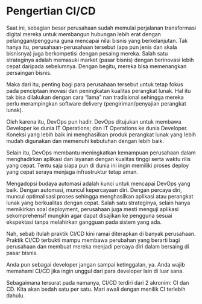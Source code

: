 # Pengertian CI/CD
Saat ini, sebagian besar perusahaan sudah memulai perjalanan transformasi digital mereka untuk membangun hubungan lebih erat dengan pelanggan/pengguna guna mencapai nilai bisnis yang berkelanjutan. Tak hanya itu, perusahaan-perusahaan tersebut (apa pun jenis dan skala bisnisnya) juga berkompetisi dengan pesaing mereka. Salah satu strateginya adalah memasuki market (pasar bisnis) dengan berinovasi lebih cepat daripada sebelumnya. Dengan begitu, mereka bisa memenangkan persaingan bisnis.

Maka dari itu, penting bagi para perusahaan tersebut untuk tetap fokus pada penciptaan inovasi dan peningkatan kualitas perangkat lunak. Hal itu tak bisa dilakukan dengan cara “lama” nan tradisional sehingga mereka perlu merampingkan software delivery (pengiriman/penyajian perangkat lunak).

Oleh karena itu, DevOps pun hadir. DevOps ditujukan untuk membawa Developer ke dunia IT Operations; dan IT Operations ke dunia Developer. Koneksi yang lebih baik ini menghasilkan produk perangkat lunak yang lebih mudah digunakan dan memenuhi kebutuhan dengan lebih baik.

Selain itu, DevOps membantu meningkatkan kemampuan perusahaan dalam menghadirkan aplikasi dan layanan dengan kualitas tinggi serta waktu rilis yang cepat. Tentu saja siapa pun di dunia ini ingin memiliki proses deploy yang cepat seraya menjaga infrastruktur tetap aman.

Mengadopsi budaya automasi adalah kunci untuk mencapai DevOps yang baik. Dengan automasi, muncul kepercayaan diri. Dengan percaya diri, muncul optimalisasi proses sehingga menghasilkan aplikasi atau perangkat lunak yang berkualitas dengan cepat. Salah satu strateginya, selain hanya memikirkan soal deployment, perusahaan juga mesti menguji aplikasi sekomprehensif mungkin agar dapat disajikan ke pengguna sesuai ekspektasi tanpa melahirkan gangguan pada sistem yang ada.

Nah, sebab itulah praktik CI/CD kini ramai diterapkan di banyak perusahaan. Praktik CI/CD terbukti mampu membawa perubahan yang berarti bagi perusahaan dan membuat mereka menjadi percaya diri dalam bersaing di pasar bisnis.

Anda pun sebagai developer jangan sampai ketinggalan, ya. Anda wajib memahami CI/CD jika ingin unggul dari para developer lain di luar sana.

Sebagaimana tersurat pada namanya, CI/CD terdiri dari 2 akronim: CI dan CD. Kita akan bedah satu per satu. Mari awali dengan menilik CI terlebih dahulu.
